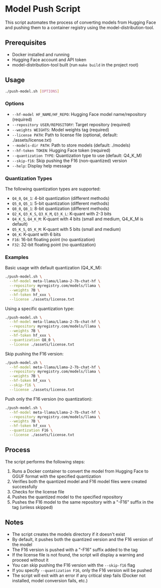 # Model Push Script

This script automates the process of converting models from Hugging Face and pushing them to a container registry using the model-distribution-tool.

## Prerequisites

- Docker installed and running
- Hugging Face account and API token
- model-distribution-tool built (run `make build` in the project root)

## Usage

```bash
./push-model.sh [OPTIONS]
```

### Options

- `--hf-model HF_NAME/HF_REPO`: Hugging Face model name/repository (required)
- `--repository USER/REPOSITORY`: Target repository (required)
- `--weights WEIGHTS`: Model weights tag (required)
- `--license PATH`: Path to license file (optional, default: ./assets/license.txt)
- `--models-dir PATH`: Path to store models (default: ./models)
- `--hf-token TOKEN`: Hugging Face token (required)
- `--quantization TYPE`: Quantization type to use (default: Q4_K_M)
- `--skip-f16`: Skip pushing the F16 (non-quantized) version
- `--help`: Display help message

### Quantization Types

The following quantization types are supported:

- `Q4_0`, `Q4_1`: 4-bit quantization (different methods)
- `Q5_0`, `Q5_1`: 5-bit quantization (different methods)
- `Q8_0`, `Q8_1`: 8-bit quantization (different methods)
- `Q2_K`, `Q3_K_S`, `Q3_K_M`, `Q3_K_L`: K-quant with 2-3 bits
- `Q4_K_S`, `Q4_K_M`: K-quant with 4 bits (small and medium, Q4_K_M is default)
- `Q5_K_S`, `Q5_K_M`: K-quant with 5 bits (small and medium)
- `Q6_K`: K-quant with 6 bits
- `F16`: 16-bit floating point (no quantization)
- `F32`: 32-bit floating point (no quantization)

### Examples

Basic usage with default quantization (Q4_K_M):
```bash
./push-model.sh \
  --hf-model meta-llama/Llama-2-7b-chat-hf \
  --repository myregistry.com/models/llama \
  --weights 7B \
  --hf-token hf_xxx \
  --license ./assets/license.txt
```

Using a specific quantization type:
```bash
./push-model.sh \
  --hf-model meta-llama/Llama-2-7b-chat-hf \
  --repository myregistry.com/models/llama \
  --weights 7B \
  --hf-token hf_xxx \
  --quantization Q8_0 \
  --license ./assets/license.txt
```

Skip pushing the F16 version:
```bash
./push-model.sh \
  --hf-model meta-llama/Llama-2-7b-chat-hf \
  --repository myregistry.com/models/llama \
  --weights 7B \
  --hf-token hf_xxx \
  --skip-f16 \
  --license ./assets/license.txt
```

Push only the F16 version (no quantization):
```bash
./push-model.sh \
  --hf-model meta-llama/Llama-2-7b-chat-hf \
  --repository myregistry.com/models/llama \
  --weights 7B \
  --hf-token hf_xxx \
  --quantization F16 \
  --license ./assets/license.txt
```

## Process

The script performs the following steps:

1. Runs a Docker container to convert the model from Hugging Face to GGUF format with the specified quantization
2. Verifies both the quantized model and F16 model files were created successfully
3. Checks for the license file
4. Pushes the quantized model to the specified repository
5. Pushes the F16 model to the same repository with a "-F16" suffix in the tag (unless skipped)

## Notes

- The script creates the models directory if it doesn't exist
- By default, it pushes both the quantized version and the F16 version of the model
- The F16 version is pushed with a "-F16" suffix added to the tag
- If the license file is not found, the script will display a warning and proceed without it
- You can skip pushing the F16 version with the `--skip-f16` flag
- If you specify `--quantization F16`, only the F16 version will be pushed
- The script will exit with an error if any critical step fails (Docker not installed, model conversion fails, etc.)
